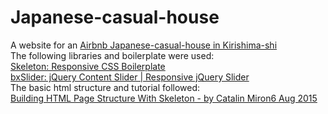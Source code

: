 # Japanese-casual-house
A website for an [Airbnb Japanese-casual-house in Kirishima-shi](https://www.airbnb.co.uk/rooms/29497657)  
The following libraries and boilerplate were used:  
[Skeleton: Responsive CSS Boilerplate](getskeleton.com)  
[bxSlider: jQuery Content Slider | Responsive jQuery Slider](https://bxslider.com/)  
The basic html structure and tutorial followed:  
[Building HTML Page Structure With Skeleton - by Catalin Miron6 Aug 2015](https://webdesign.tutsplus.com/tutorials/building-html-page-structure-with-skeleton--cms-23253)

